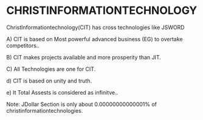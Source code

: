 # CHRISTINFORMATIONTECHNOLOGY
ChristInformationtechnology(CIT)  has  cross technologies  like   JSWORD

A)  CIT  is  based  on  Most  powerful  advanced business (EG) to overtake  competitors..

B)  CIT  makes  projects  available  and more  prosperity  than  JIT.

C) All  Technologies  are  one  for CIT.

d)  CIT  is   based  on unity and  truth.

e)  It  Total  Assests is considered as  infinitve..


Note:
JDollar Section  is  only  about 0.00000000000001%  of  christinformationtechnologies.
